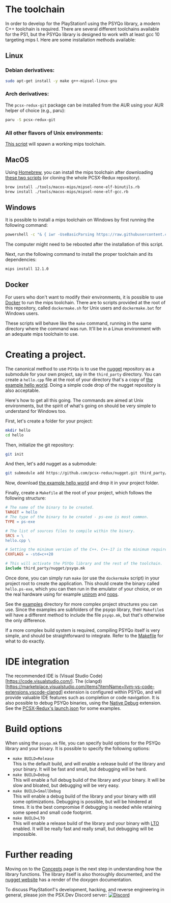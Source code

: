 # The toolchain
In order to develop for the PlayStation1 using the PSYQo library, a modern C++ toolchain is required. There are several different toolchains available for the PS1, but the PSYQo library is designed to work with at least gcc 10 targeting mips I. Here are some installation methods available:

## Linux
### Debian derivatives:

```bash
sudo apt-get install -y make g++-mipsel-linux-gnu
```

### Arch derivatives:
The `pcsx-redux-git` package can be installed from the AUR using your AUR helper of choice (e.g., paru):

```bash
paru -S pcsx-redux-git
```

### All other flavors of Unix environments:
[This script](https://github.com/grumpycoders/pcsx-redux/blob/main/tools/linux-mips/spawn-compiler.sh) will spawn a working mips toolchain.

## MacOS

Using [Homebrew](https://brew.sh/), you can install the mips toolchain after downloading [these two scripts](https://github.com/grumpycoders/pcsx-redux/tree/main/tools/macos-mips) (or cloning the whole PCSX-Redux repository).

```bash
brew install ./tools/macos-mips/mipsel-none-elf-binutils.rb
brew install ./tools/macos-mips/mipsel-none-elf-gcc.rb
```

## Windows

It is possible to install a mips toolchain on Windows by first running the following command:

```cmd
powershell -c "& { iwr -UseBasicParsing https://raw.githubusercontent.com/grumpycoders/pcsx-redux/main/mips.ps1 | iex }"
```

The computer might need to be rebooted after the installation of this script.

Next, run the following command to install the proper toolchain and its dependencies:

```cmd
mips install 12.1.0
```

## Docker
For users who don't want to modify their environments, it is possible to use [Docker](https://www.docker.com/) to run the mips toolchain. There are to scripts provided at the root of this repository, called `dockermake.sh` for Unix users and `dockermake.bat` for Windows users.

These scripts will behave like the `make` command, running in the same directory where the command was run. It'll be in a Linux environment with an adequate mips toolchain to use.

# Creating a project.

The canonical method to use `PSYQo` is to use the [nugget](https://github.com/pcsx-redux/nugget) repository as a submodule for your own project, say in the `third_party` directory. You can create a `hello.cpp` file at the root of your directory that's a copy of [the example hello world](examples/hello/hello.cpp). Doing a simple code drop of the nugget repository is also acceptable.

Here's how to get all this going. The commands are aimed at Unix environments, but the spirit of what's going on should be very simple to understand for Windows too.

First, let's create a folder for your project:

```bash
mkdir hello
cd hello
```

Then, initialize the git repository:
```bash
git init
```

And then, let's add nugget as a submodule:
```bash
git submodule add https://github.com/pcsx-redux/nugget.git third_party/nugget
```

Now, download [the example hello world](examples/hello/hello.cpp) and drop it in your project folder.

Finally, create a `Makefile` at the root of your project, which follows the following structure:

```makefile
# The name of the binary to be created.
TARGET = hello
# The type of the binary to be created - ps-exe is most common.
TYPE = ps-exe

# The list of sources files to compile within the binary.
SRCS = \
hello.cpp \

# Setting the minimum version of the C++. C++-17 is the minimum required version by PSYQo.
CXXFLAGS = -std=c++20

# This will activate the PSYQo library and the rest of the toolchain.
include third_party/nugget/psyqo.mk
```

Once done, you can simply run `make` (or use the `dockermake` script) in your project root to create the application. This should create the binary called `hello.ps-exe`, which you can then run in the emulator of your choice, or on the real hardware using for example [unirom](https://github.com/JonathanDotCel/unirom8_bootdisc_and_firmware_for_ps1) and [nops](https://github.com/JonathanDotCel/NOTPSXSerial).

See the [examples](examples) directory for more complex project structures you can use. Since the examples are subfolders of the psyqo library, their `Makefile`s will have a different method to include the file `psyqo.mk`, but that's otherwise the only difference.

If a more complex build system is required, compiling PSYQo itself is very simple, and should be straightforward to integrate. Refer to the [Makefile](src/Makefile) for what to do exactly.

# IDE integration
The recommended IDE is (Visual Studio Code)[https://code.visualstudio.com/]. The (clangd)[https://marketplace.visualstudio.com/items?itemName=llvm-vs-code-extensions.vscode-clangd] extension is configured within PSYQo, and will provide valuable IDE features such as completion or code navigation. It is also possible to debug PSYQo binaries, using the [Native Debug](https://marketplace.visualstudio.com/items?itemName=webfreak.debug) extension. See the [PCSX-Redux's launch.json](https://github.com/grumpycoders/pcsx-redux/blob/main/.vscode/launch.json) for some examples.

# Build options
When using the `psyqo.mk` file, you can specify build options for the PSYQo library and your binary. It is possible to specify the following options:

- `make BUILD=Release`  
This is the default build, and will enable a release build of the library and your binary. It will be fast and small, but debugging will be hard.
- `make BUILD=Debug`  
This will enable a full debug build of the library and your binary. It will be slow and bloated, but debugging will be very easy.
- `make BUILD=SmallDebug`  
This will enable a debug build of the library and your binary with still some optimizations. Debugging is possible, but will be hindered at times. It is the best compromise if debugging is needed while retaining some speed and small code footprint.
- `make BUILD=LTO`  
This will enable a release build of the library and your binary with [LTO](https://gcc.gnu.org/wiki/LinkTimeOptimization) enabled. It will be really fast and really small, but debugging will be impossible.

# Further reading
Moving on to the [Concepts](CONCEPTS.md) page is the next step in understanding how the library functions. The library itself is also thoroughly documented, and the [nugget website](https://pcsx-redux.github.io/nugget/) has a render of the doxygen documentation.

To discuss PlayStation1's development, hacking, and reverse engineering in general, please join the PSX.Dev Discord server: [![Discord](https://img.shields.io/discord/642647820683444236)](https://discord.gg/QByKPpH)
